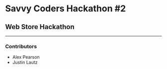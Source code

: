 # Savvy Coders Hackathon \#2
## Web Store Hackathon

---

### Contributors
+ Alex Pearson
+ Justin Lautz
